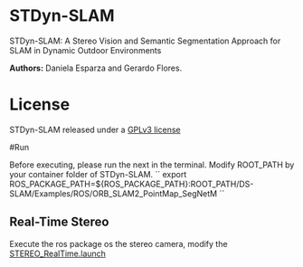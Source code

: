 # STDyn-SLAM
STDyn-SLAM: A Stereo Vision and Semantic Segmentation Approach for SLAM in Dynamic Outdoor Environments

**Authors:** Daniela Esparza and Gerardo Flores.

# License
STDyn-SLAM released under a [GPLv3 license](https://github.com/DanielaEsparza/STDyn-SLAM/blob/master/LICENSE)

#Run

Before executing, please run the next in the terminal. Modify ROOT_PATH by your container folder of STDyn-SLAM.
´´
export  ROS_PACKAGE_PATH=${ROS_PACKAGE_PATH}:ROOT_PATH/DS-SLAM/Examples/ROS/ORB_SLAM2_PointMap_SegNetM
´´

## Real-Time Stereo

Execute the ros package os the stereo camera, modify the [STEREO_RealTime.launch](https://github.com/DanielaEsparza/STDyn-SLAM/blob/master/STEREO_RealTime.launch)

